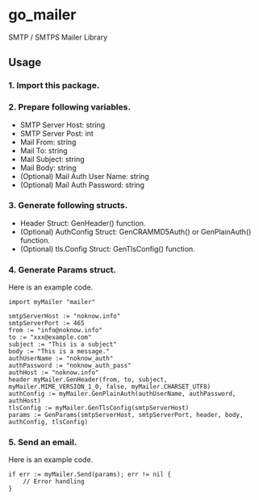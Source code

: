 # go_mailer
SMTP / SMTPS Mailer Library  

## Usage  
### 1. Import this package.  
### 2. Prepare following variables.  
- SMTP Server Host: string  
- SMTP Server Post: int  
- Mail From: string  
- Mail To: string  
- Mail Subject: string  
- Mail Body: string  
- (Optional) Mail Auth User Name: string  
- (Optional) Mail Auth Password: string  
### 3. Generate following structs.  
- Header Struct: GenHeader() function.
- (Optional) AuthConfig Struct: GenCRAMMD5Auth() or GenPlainAuth() function.  
- (Optional) tls.Config Struct: GenTlsConfig() function.  
### 4. Generate Params struct.  
Here is an example code.  
```  
import myMailer "mailer"

smtpServerHost := "noknow.info"
smtpServerPort := 465
from := "info@noknow.info"
to := "xxx@example.com"
subject := "This is a subject"
body := "This is a message."
authUserName := "noknow_auth"
authPassword := "noknow_auth_pass"
authHost := "noknow.info"
header myMailer.GenHeader(from, to, subject, myMailer.MIME_VERSION_1_0, false, myMailer.CHARSET_UTF8)
authConfig := myMailer.GenPlainAuth(authUserName, authPassword, authHost)
tlsConfig := myMailer.GenTlsConfig(smtpServerHost)
params := GenParams(smtpServerHost, smtpServerPort, header, body, authConfig, tlsConfig)
```  
### 5. Send an email.  
Here is an example code.  
```  
if err := myMailer.Send(params); err != nil {
    // Error handling
}
```  
